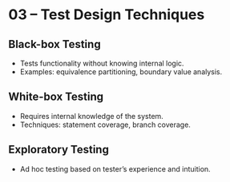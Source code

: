 # 03 – Test Design Techniques

## Black-box Testing
- Tests functionality without knowing internal logic.  
- Examples: equivalence partitioning, boundary value analysis.  

## White-box Testing
- Requires internal knowledge of the system.  
- Techniques: statement coverage, branch coverage.  

## Exploratory Testing
- Ad hoc testing based on tester’s experience and intuition.  
